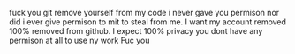 fuck you git remove yourself from my code i never gave you permison nor did i ever give permison to mit to steal from me.  I want my account removed 100% removed from github. I expect 100% privacy you dont have any permison at all to use ny work Fuc you 
